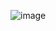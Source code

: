 ![image](https://github.com/PowerRangers-MSAIschool/Food-composition-and-nutritional-analysis-services/assets/88539014/7cac9f06-e66f-4306-82a3-2613613b957e)
